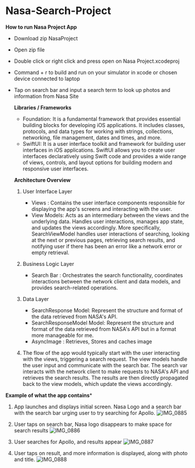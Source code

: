 # Nasa-Search-Project

**How to run Nasa Project App** 

- Download zip NasaProject
- Open zip file
- Double click or right click and press open on Nasa Project.xcodeproj
- Command + r to build and run on your simulator in xcode or chosen device connected to laptop
- Tap on search bar and input a search term to look up photos and information from Nasa Site

  **Libraries / Frameworks**
  - Foundation: It is a fundamental framework that provides essential building blocks for developing iOS applications. It includes classes, protocols, and data types for working with strings, collections, networking, file management, dates and times, and more.
  - SwiftUI: It is a user interface toolkit and framework for building user interfaces in iOS applications. SwiftUI allows you to create user interfaces declaratively using Swift code and provides a wide range of views, controls, and layout options for building modern and responsive user interfaces.
 
  **Architecture Overview**
  1. User Interface Layer
     - Views : Contains the user interface components responsible for displaying the app's screens and interacting with the user.
     - View Models: Acts as an intermediary between the views and the underlying data. Handles user interactions, manages app state, and updates the views accordingly. More specifically, SearchViewModel handles user interactions of searching, looking at the next or previous pages, retrieving search results, and notifying user if there has been an error like a network error or empty retrieval.
  2. Business Logic Layer
     - Search Bar : Orchestrates the search functionality, coordinates interactions between the network client and data models, and provides search-related operations.
  3. Data Layer
     - SearchResponse Model: Represent the structure and format of the data retrieved from NASA's API.
     - SearchResponseModel Model: Represent the structure and format of the data retrieved from NASA's API but in a format more manageable for me.
     - AsyncImage : Retrieves, Stores and caches image
       
  4. The flow of the app would typically start with the user interacting with the views, triggering a search request. The view models handle the user input and communicate with the search bar. The search var interacts with the network client to make requests to NASA's API and retrieves the search results. The results are then directly propagated back to the view models, which update the views accordingly.
 
**Example of what the app contains***

1. App launches and displays initial screen. Nasa Logo and a search bar with the search bar urging user to try searching for Apollo.
![IMG_0885](https://github.com/theeanthony/Nasa-Search-Project/assets/61211404/bbb3b711-0b55-4d2d-96ba-db01cecc7693)

2. User taps on search bar, Nasa logo disappears to make space for search results 
![IMG_0886](https://github.com/theeanthony/Nasa-Search-Project/assets/61211404/19011a0e-2758-43fb-a3b9-b230f3f1555a)

3. User searches for Apollo, and results appear
![IMG_0887](https://github.com/theeanthony/Nasa-Search-Project/assets/61211404/9cf0fedc-8240-4293-89d5-03596af9410b)

4. User taps on result, and more information is displayed, along with photo and title. 
![IMG_0888](https://github.com/theeanthony/Nasa-Search-Project/assets/61211404/e97bcd11-3247-45d7-855e-ca98c6d66510)



